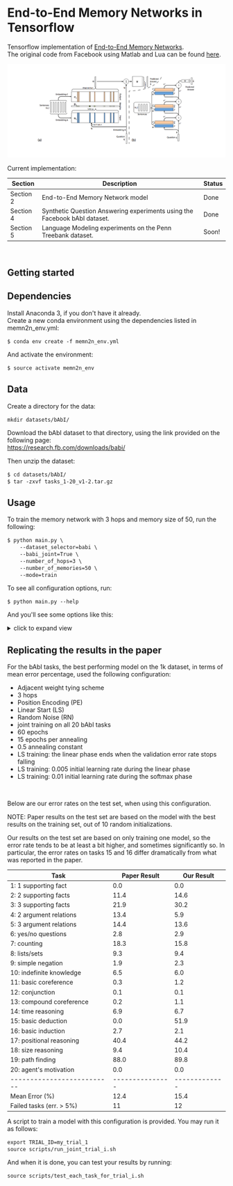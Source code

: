 End-to-End Memory Networks in Tensorflow
========================================
Tensorflow implementation of [End-to-End Memory Networks](https://arxiv.org/abs/1503.08895).<br>
The original code from Facebook using Matlab and Lua can be found [here](https://github.com/facebook/MemNN).<br>  

![alt tag](assets/memn2n_small.png?raw=true)

Current implementation:<br>  

| Section       | Description                                                                    | Status  |
| ------------- |--------------------------------------------------------------------------------| --------|
| Section 2     | End-to-End Memory Network model                                                | Done    |
| Section 4     | Synthetic Question Answering experiments using the Facebook bAbI dataset.      | Done    |
| Section 5     | Language Modeling experiments on the Penn Treebank dataset.                    | Soon!   |

<br>

Getting started
---------------

Dependencies
------------
Install Anaconda 3, if you don't have it already.<br>
Create a new conda environment using the dependencies listed in memn2n_env.yml:

```
$ conda env create -f memn2n_env.yml
```

And activate the environment:
```
$ source activate memn2n_env
```

Data
--------
Create a directory for the data:
```
mkdir datasets/bAbI/
```

Download the bAbI dataset to that directory, using the link provided on the following page:<br>
https://research.fb.com/downloads/babi/
<br>

Then unzip the dataset:
```
$ cd datasets/bAbI/
$ tar -zxvf tasks_1-20_v1-2.tar.gz
```

Usage
-----

To train the memory network with 3 hops and memory size of 50, run the following:  
```
$ python main.py \
    --dataset_selector=babi \
    --babi_joint=True \
    --number_of_hops=3 \
    --number_of_memories=50 \
    --mode=train

```

To see all configuration options, run:  

```
$ python main.py --help
```

And you'll see some options like this:
<details>
  <summary>click to expand view</summary>

```
usage: main.py [-h] [--dataset_selector DATASET_SELECTOR]
               [--data_dir DATA_DIR] [--babi_joint [BABI_JOINT]]
               [--babi_task_id BABI_TASK_ID]
               [--validation_frac VALIDATION_FRAC] [--vocab_dir VOCAB_DIR]
               [--checkpoint_dir CHECKPOINT_DIR] [--model_name MODEL_NAME]
               [--mode MODE] [--load [LOAD]]
               [--save_freq_epochs SAVE_FREQ_EPOCHS] [--batch_size BATCH_SIZE]
               [--epochs EPOCHS]
               [--initial_learning_rate INITIAL_LEARNING_RATE]
               [--gradient_clip GRADIENT_CLIP] [--anneal_const ANNEAL_CONST]
               [--anneal_epochs ANNEAL_EPOCHS]
               [--number_of_memories NUMBER_OF_MEMORIES]
               [--embedding_dim EMBEDDING_DIM]
               [--number_of_hops NUMBER_OF_HOPS]
               [--linear_start [LINEAR_START]]
               [--position_encoding [POSITION_ENCODING]]
               [--weight_tying_scheme WEIGHT_TYING_SCHEME]
               [--random_noise [RANDOM_NOISE]]

optional arguments:
  -h, --help            show this help message and exit
  --dataset_selector DATASET_SELECTOR
                        dataset selector: 'babi' or 'penn' [babi]
  --data_dir DATA_DIR   Data directory [datasets/bAbI/tasks_1-20_v1-2/en/]
  --babi_joint [BABI_JOINT]
                        run jointly on all bAbI tasks, if applicable [False]
  --babi_task_id BABI_TASK_ID
                        bAbI task to train on, if applicable [1]
  --validation_frac VALIDATION_FRAC
                        train-validation split [0.1]
  --vocab_dir VOCAB_DIR
                        directory to persist vocab-int dictionary [vocab/]
  --checkpoint_dir CHECKPOINT_DIR
                        checkpoints path
                        [/Users/lucaslingle/git/memn2n/checkpoints/]
  --model_name MODEL_NAME
                        a filename prefix for checkpoints [MemN2N]
  --mode MODE           train or test [train]
  --load [LOAD]         load from latest checkpoint [False]
  --save_freq_epochs SAVE_FREQ_EPOCHS
                        number of epochs between checkpoints [5]
  --batch_size BATCH_SIZE
                        batch size [32]
  --epochs EPOCHS       number of epochs [100]
  --initial_learning_rate INITIAL_LEARNING_RATE
                        initial learning rate [0.01]
  --gradient_clip GRADIENT_CLIP
                        maximum gradient norm [40]
  --anneal_const ANNEAL_CONST
                        annealing constant [0.5]
  --anneal_epochs ANNEAL_EPOCHS
                        number of epochs per annealing [25]
  --number_of_memories NUMBER_OF_MEMORIES
                        memory size [50]
  --embedding_dim EMBEDDING_DIM
                        word embedding dimension [20]
  --number_of_hops NUMBER_OF_HOPS
                        number of hops [3]
  --linear_start [LINEAR_START] start with linear attention (as opposed to softmaxed) [False]
  --position_encoding [POSITION_ENCODING] position encoding [True]
  --weight_tying_scheme WEIGHT_TYING_SCHEME
                        weight tying scheme: 'adj' or 'rnnlike' [adj]
  --random_noise [RANDOM_NOISE]
                        random noise (insert empty memories to regularize
                        temporal embedding) [False]

```
</details>


Replicating the results in the paper
------------------------------------

For the bAbI tasks, the best performing model on the 1k dataset, in terms of mean error percentage, used the following configuration:  

- Adjacent weight tying scheme
- 3 hops
- Position Encoding (PE)
- Linear Start (LS)
- Random Noise (RN)
- joint training on all 20 bAbI tasks 
- 60 epochs
- 15 epochs per annealing
- 0.5 annealing constant
- LS training: the linear phase ends when the validation error rate stops falling 
- LS training: 0.005 initial learning rate during the linear phase
- LS training: 0.01 initial learning rate during the softmax phase
<br>

Below are our error rates on the test set, when using this configuration.

NOTE: 
  Paper results on the test set are based on the model with the best results on the training set, out of 10 random initializations.  

  Our results on the test set are based on only training one model, so the error rate tends to be at least a bit higher, and sometimes significantly so. 
  In particular, the error rates on tasks 15 and 16 differ dramatically from what was reported in the paper. 

| Task                     | Paper Result  | Our Result  |
|--------------------------|---------------|-------------|
| 1: 1 supporting fact     |           0.0 |         0.0 |
| 2: 2 supporting facts    |          11.4 |        14.6 |
| 3: 3 supporting facts    |          21.9 |        30.2 |
| 4: 2 argument relations  |          13.4 |         5.9 |
| 5: 3 argument relations  |          14.4 |        13.6 |
| 6: yes/no questions      |           2.8 |         2.9 |
| 7: counting              |          18.3 |        15.8 |
| 8: lists/sets            |           9.3 |         9.4 |
| 9: simple negation       |           1.9 |         2.3 |
| 10: indefinite knowledge |           6.5 |         6.0 |
| 11: basic coreference    |           0.3 |         1.2 |
| 12: conjunction          |           0.1 |         0.1 |
| 13: compound coreference |           0.2 |         1.1 |
| 14: time reasoning       |           6.9 |         6.7 |
| 15: basic deduction      |           0.0 |        51.9 |
| 16: basic induction      |           2.7 |         2.1 |
| 17: positional reasoning |          40.4 |        44.2 |
| 18: size reasoning       |           9.4 |        10.4 |
| 19: path finding         |          88.0 |        89.8 |
| 20: agent's motivation   |           0.0 |         0.0 |
|--------------------------|---------------|-------------|
| Mean Error (%)           |          12.4 |        15.4 |
| Failed tasks (err. > 5%) |            11 |          12 |

A script to train a model with this configuration is provided. 
You may run it as follows:
```
export TRIAL_ID=my_trial_1
source scripts/run_joint_trial_i.sh
```

And when it is done, you can test your results by running:
```
source scripts/test_each_task_for_trial_i.sh
```



